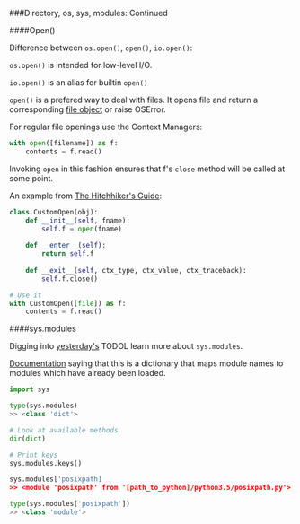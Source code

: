 ###Directory, os, sys, modules: Continued

####Open()

Difference between ```os.open()```, ```open()```, ```io.open()```:

```os.open()``` is intended for low-level I/O.

```io.open()``` is an alias for builtin ```open()```

```open()``` is a prefered way to deal with files. It opens file and return a corresponding [file object](https://docs.python.org/3/glossary.html#term-file-object) or raise OSError.

For regular file openings use the Context Managers:

```python
with open([filename]) as f:
	contents = f.read()
```

Invoking ```open``` in this fashion ensures that f's ```close``` method will be called at some point.

An example from [The Hitchhiker's Guide](http://docs.python-guide.org/en/latest/writing/structure/#modules):

```python
class CustomOpen(obj):
	def __init__(self, fname):
		self.f = open(fname)
	
	def __enter__(self):
		return self.f
	
	def __exit__(self, ctx_type, ctx_value, ctx_traceback):
		self.f.close()

# Use it
with CustomOpen([file]) as f:
	contents = f.read()
```


####sys.modules

Digging into [yesterday's](https://github.com/pvlbzn/Today/blob/master/Mar28/python_os_path.md) TODOL learn more about ```sys.modules```.

[Documentation](https://docs.python.org/3.5/library/sys.html#sys.modules) saying that this is a dictionary that maps module names to modules which have already been loaded.

```python
import sys

type(sys.modules)
>> <class 'dict'>

# Look at available methods
dir(dict)

# Print keys
sys.modules.keys()

sys.modules['posixpath]
>> <module 'posixpath' from '[path_to_python]/python3.5/posixpath.py'>

type(sys.modules['posixpath'])
>> <class 'module'>

```
